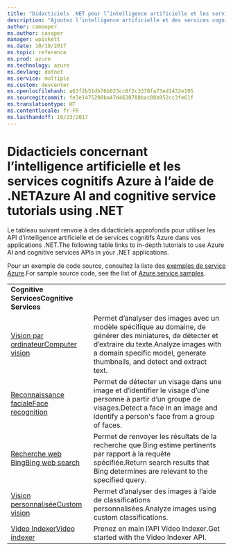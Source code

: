 ```yaml
---
title: "Didacticiels .NET pour l’intelligence artificielle et les services cognitifs dans Azure  | Microsoft Docs"
description: "Ajoutez l’intelligence artificielle et des services cognitifs dans vos applications .NET avec les services Microsoft Azure."
author: camsoper
ms.author: casoper
manager: wpickett
ms.date: 10/19/2017
ms.topic: reference
ms.prod: azure
ms.technology: azure
ms.devlang: dotnet
ms.service: multiple
ms.custom: devcenter
ms.openlocfilehash: a63f2b51db76b023cc8f2c3378fa73ed1432e195
ms.sourcegitcommit: fe3e1475208ba47d4630788bac88b952cc3fe61f
ms.translationtype: HT
ms.contentlocale: fr-FR
ms.lasthandoff: 10/23/2017
---
```

# <a name="azure-ai-and-cognitive-service-tutorials-using-net"></a><span data-ttu-id="01184-103">Didacticiels concernant l’intelligence artificielle et les services cognitifs Azure à l’aide de .NET</span><span class="sxs-lookup"><span data-stu-id="01184-103">Azure AI and cognitive service tutorials using .NET</span></span>

<span data-ttu-id="01184-104">Le tableau suivant renvoie à des didacticiels approfondis pour utiliser les API d’intelligence artificielle et de services cognitifs Azure dans vos applications .NET.</span><span class="sxs-lookup"><span data-stu-id="01184-104">The following table links to in-depth tutorials to use Azure AI and cognitive services APIs in your .NET applications.</span></span> 

<span data-ttu-id="01184-105">Pour un exemple de code source, consultez la liste des [exemples de service Azure](https://azure.microsoft.com/resources/samples/?platform=dotnet).</span><span class="sxs-lookup"><span data-stu-id="01184-105">For sample source code, see the list of [Azure service samples](https://azure.microsoft.com/resources/samples/?platform=dotnet).</span></span>

| | |
|---|---|
| <span data-ttu-id="01184-106">**Cognitive Services**</span><span class="sxs-lookup"><span data-stu-id="01184-106">**Cognitive Services**</span></span>| |
| <span data-ttu-id="01184-107">[Vision par ordinateur][1]</span><span class="sxs-lookup"><span data-stu-id="01184-107">[Computer vision][1]</span></span> | <span data-ttu-id="01184-108">Permet d’analyser des images avec un modèle spécifique au domaine, de générer des miniatures, de détecter et d’extraire du texte.</span><span class="sxs-lookup"><span data-stu-id="01184-108">Analyze images with a domain specific model, generate thumbnails, and detect and extract text.</span></span> | 
| <span data-ttu-id="01184-109">[Reconnaissance faciale][2]</span><span class="sxs-lookup"><span data-stu-id="01184-109">[Face recognition][2]</span></span> | <span data-ttu-id="01184-110">Permet de détecter un visage dans une image et d’identifier le visage d’une personne à partir d’un groupe de visages.</span><span class="sxs-lookup"><span data-stu-id="01184-110">Detect a face in an image and identify a person's face from a group of faces.</span></span> | 
| <span data-ttu-id="01184-111">[Recherche web Bing][3]</span><span class="sxs-lookup"><span data-stu-id="01184-111">[Bing web search][3]</span></span>| <span data-ttu-id="01184-112">Permet de renvoyer les résultats de la recherche que Bing estime pertinents par rapport à la requête spécifiée.</span><span class="sxs-lookup"><span data-stu-id="01184-112">Return search results that Bing determines are relevant to the specified query.</span></span> |
| <span data-ttu-id="01184-113">[Vision personnalisée][4]</span><span class="sxs-lookup"><span data-stu-id="01184-113">[Custom vision][4]</span></span> | <span data-ttu-id="01184-114">Permet d’analyser des images à l’aide de classifications personnalisées.</span><span class="sxs-lookup"><span data-stu-id="01184-114">Analyze images using custom classifications.</span></span> |
| <span data-ttu-id="01184-115">[Video Indexer][5]</span><span class="sxs-lookup"><span data-stu-id="01184-115">[Video indexer][5]</span></span> | <span data-ttu-id="01184-116">Prenez en main l’API Video Indexer.</span><span class="sxs-lookup"><span data-stu-id="01184-116">Get started with the Video Indexer API.</span></span>|

[1]: /azure/cognitive-services/computer-vision/tutorials/csharptutorial
[2]: /azure/cognitive-services/face/tutorials/faceapiincsharptutorial
[3]: /azure/cognitive-services/bing-web-search/csharp-ranking-tutorial
[4]: /azure/cognitive-services/custom-vision-service/csharp-tutorial
[5]: /azure/cognitive-services/video-indexer/video-indexer-use-apis

